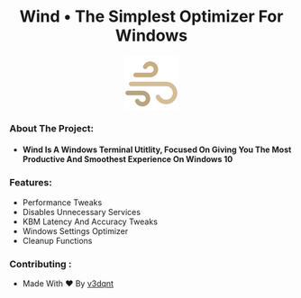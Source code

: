 
<h1 align="center">Wind • The Simplest Optimizer For Windows</h1>
<div align="center">
  <img src="https://github.com/v3dqnt/Wind/blob/main/icons8-wind-96.png" align="center"> 
</div>

### About The Project:
- <h4>Wind Is A Windows Terminal Utitlity, Focused On Giving You The Most Productive And Smoothest Experience On Windows 10</h4>

### Features:
- Performance Tweaks
- Disables Unnecessary Services
- KBM Latency And Accuracy Tweaks
- Windows Settings Optimizer
- Cleanup Functions

### Contributing :
- Made With ❤ By [v3dqnt](http://github.com/v3dqnt "v3dqnt")
